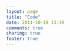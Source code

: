 ```yaml
---
layout: page
title: "Code"
date: 2011-10-19 13:19
comments: true
sharing: true
footer: true
---
```

